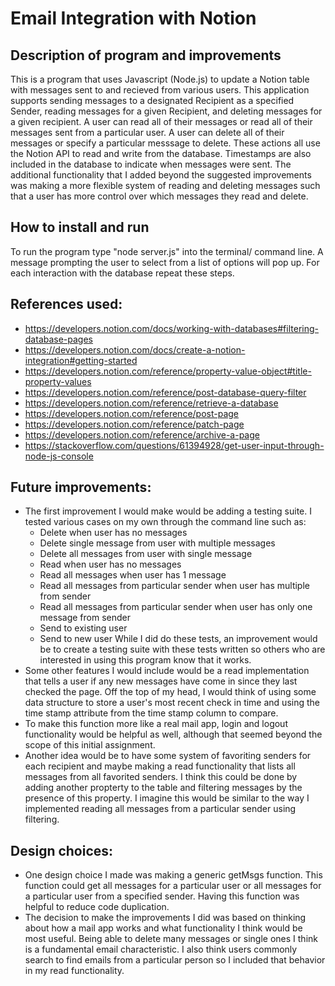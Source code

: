 # Email Integration with Notion

## Description of program and improvements
This is a program that uses Javascript (Node.js) to update a Notion table with messages sent to and recieved from various users. This application supports sending messages to a designated Recipient as a specified Sender, reading messages for a given Recipient, and deleting messages for a given recipient. A user can read all of their messages or read all of their messages sent from a particular user. A user can delete all of their messages or specify a particular messsage to delete. These actions all use the Notion API to read and write from the database. Timestamps are also included in the database to indicate when messages were sent. The additional functionality that I added beyond the suggested improvements was making a more flexible system of reading and deleting messages such that a user has more control over which messages they read and delete. 

## How to install and run
To run the program type "node server.js" into the terminal/ command line. A message prompting the user to select from a list of options will pop up. For each interaction with the database repeat these steps.

## References used:
- https://developers.notion.com/docs/working-with-databases#filtering-database-pages
- https://developers.notion.com/docs/create-a-notion-integration#getting-started
- https://developers.notion.com/reference/property-value-object#title-property-values
- https://developers.notion.com/reference/post-database-query-filter
- https://developers.notion.com/reference/retrieve-a-database
- https://developers.notion.com/reference/post-page
- https://developers.notion.com/reference/patch-page
- https://developers.notion.com/reference/archive-a-page
- https://stackoverflow.com/questions/61394928/get-user-input-through-node-js-console

## Future improvements:
- The first improvement I would make would be adding a testing suite. I tested various cases on my own through the command line such as:
  - Delete when user has no messages
  - Delete single message from user with multiple messages
  - Delete all messages from user with single message
  - Read when user has no messages
  - Read all messages when user has 1 message
  - Read all messages from particular sender when user has multiple from sender
  - Read all messages from particular sender when user has only one message from sender
  - Send to existing user
  - Send to new user
  While I did do these tests, an improvement would be to create a testing suite with these tests written so others who are interested in using this program know that it works.
- Some other features I would include would be a read implementation that tells a user if any new messages have come in since they last checked the page. Off the top of my head, I would think of using some data structure to store a user's most recent check in time and using the time stamp attribute from the time stamp column to compare.
- To make this function more like a real mail app, login and logout functionality would be helpful as well, although that seemed beyond the scope of this initial assignment.
- Another idea would be to have some system of favoriting senders for each recipient and maybe making a read functionality that lists all messages from all favorited senders. I think this could be done by adding another propterty to the table and filtering messages by the presence of this property. I imagine this would be similar to the way I implemented reading all messages from a particular sender using filtering.

## Design choices:
- One design choice I made was making a generic getMsgs function. This function could get all messages for a particular user or all messages for a particular user from a specified sender. Having this function was helpful to reduce code duplication.
- The decision to make the improvements I did was based on thinking about how a mail app works and what functionality I think would be most useful. Being able to delete many messages or single ones I think is a fundamental email characteristic. I also think users commonly search to find emails from a particular person so I included that behavior in my read functionality.


